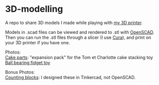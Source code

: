 # 3D-modelling

A repo to share 3D models I made while playing with [my 3D printer](https://www.creality.com/goods-detail/ender-3-3d-printer).
  
Models in .scad files can be viewed and rendered to .stl with [OpenSCAD](http://openscad.org/).
Then you can run the .stl files through a slicer (I use [Cura](https://ultimaker.com/software/ultimaker-cura)), and print on your 3D printer if you have one.
  
Photos:  
[Cake parts](https://photos.app.goo.gl/GEJp1zVCgxGtLcqk7): "expansion pack" for the Tom et Charlotte cake stacking toy  
[Ball bearing fidget toy](https://photos.app.goo.gl/ymF5GnSVvGzaD9kc9)  
  
Bonus Photos:  
[Counting blocks](https://photos.app.goo.gl/Z6pQyTPhiAEHVYsG9): I designed these in Tinkercad, not OpenSCAD.
